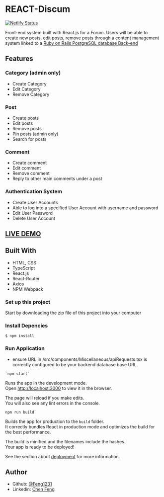 # REACT-Discum
[![Netlify Status](https://api.netlify.com/api/v1/badges/6bb8a5ae-bb99-443f-8f10-3e51c8e23457/deploy-status)](https://app.netlify.com/sites/discum-forum/deploys)

Front-end system built with React.js for a Forum. Users will be able to create new posts, edit posts, remove posts through a content management system linked to a [Ruby on Rails PostgreSQL database Back-end](https://github.com/Feng1231/CVWO-backend)

## Features
### Category (admin only)
- Create Category
- Edit Category
- Remove Category

### Post
- Create posts
- Edit posts
- Remove posts
- Pin posts (admin only)
- Search for posts

### Comment
- Create comment
- Edit comment
- Remove comment
- Reply to other main comments under a post

### Authentication System
- Create User Accounts
- Able to log into a specified User Account with username and password
- Edit User Password
- Delete User Account

## [LIVE DEMO](https://discum-forum.netlify.app/)

## Built With

- HTML, CSS
- TypeScript
- React.js
- React-Router
- Axios
- NPM Webpack

### Set up this project
Start by downloading the zip file of this project into your computer

### Install Depencies

```
$ npm install
```

### Run Application

* ensure URL in /src/components/Miscellaneous/apiRequests.tsx is correctly configured to be your backend database base URL.

```
`npm start`
```

Runs the app in the development mode.\
Open [http://localhost:3000](http://localhost:3000) to view it in the browser.

The page will reload if you make edits.\
You will also see any lint errors in the console.

```
npm run build`
```

Builds the app for production to the `build` folder.\
It correctly bundles React in production mode and optimizes the build for the best performance.

The build is minified and the filenames include the hashes.\
Your app is ready to be deployed!

See the section about [deployment](https://facebook.github.io/create-react-app/docs/deployment) for more information.

## Author

- Github: [@Feng1231](https://github.com/Feng1231)
- Linkedin: [Chen Feng](https://www.linkedin.com/in/feng-chen-356221289/)
